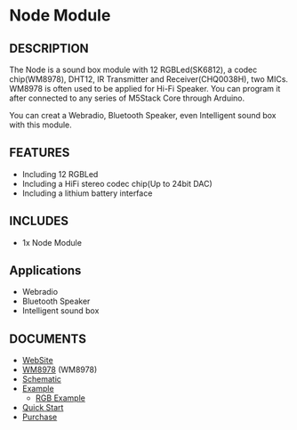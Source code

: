 # Node Module

## DESCRIPTION

The Node is a sound box module with 12 RGBLed(SK6812), a codec chip(WM8978), DHT12, IR Transmitter and Receiver(CHQ0038H), two MICs. WM8978 is often used to be applied for Hi-Fi Speaker.
You can program it after connected to any series of M5Stack Core through Arduino.

You can creat a Webradio, Bluetooth Speaker, even Intelligent sound box with this module.

## FEATURES

-  Including 12 RGBLed
-  Including a HiFi stereo codec chip(Up to 24bit DAC)
-  Including a lithium battery interface

## INCLUDES

-  1x Node Module

## Applications

-  Webradio
-  Bluetooth Speaker
-  Intelligent sound box

## DOCUMENTS

- [WebSite](https://m5stack.com)
- [WM8978](http://pdf1.alldatasheet.com/datasheet-pdf/view/96647/WOLFSON/WM8978.html) (WM8978)
- [Schematic]()
- [Example](https://github.com/m5stack/M5Stack/tree/master/examples/Modules/Lora)
    - [RGB Example](https://github.com/Makuna/NeoPixelBus/tree/master/examples)
- [Quick Start]()
- [Purchase]()
